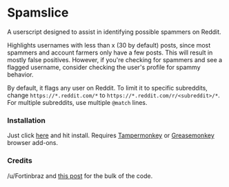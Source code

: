 # Spamslice

A userscript designed to assist in identifying possible spammers on Reddit.

Highlights usernames with less than x (30 by default) posts, since most spammers and account farmers only have a few posts. This will result in mostly false positives. However, if you're checking for spammers and see a flagged username, consider checking the user's profile for spammy behavior.

By default, it flags any user on Reddit. To limit it to specific subreddits, change `https://*.reddit.com/*` to `https://*.reddit.com/r/<subreddit>/*`. For multiple subreddits, use multiple `@match` lines.

### Installation

Just click [here](https://github.com/Kirzi/Spamslice/raw/master/Spamslice.user.js) and hit install. Requires [Tampermonkey](https://tampermonkey.net/) or [Greasemonkey](https://addons.mozilla.org/en-US/firefox/addon/greasemonkey/) browser add-ons.

### Credits

/u/Fortinbraz and [this post](https://www.reddit.com/r/TheseFuckingAccounts/comments/8gb6a8/metabookmarklet_to_help_identify_karma_farming/) for the bulk of the code.
